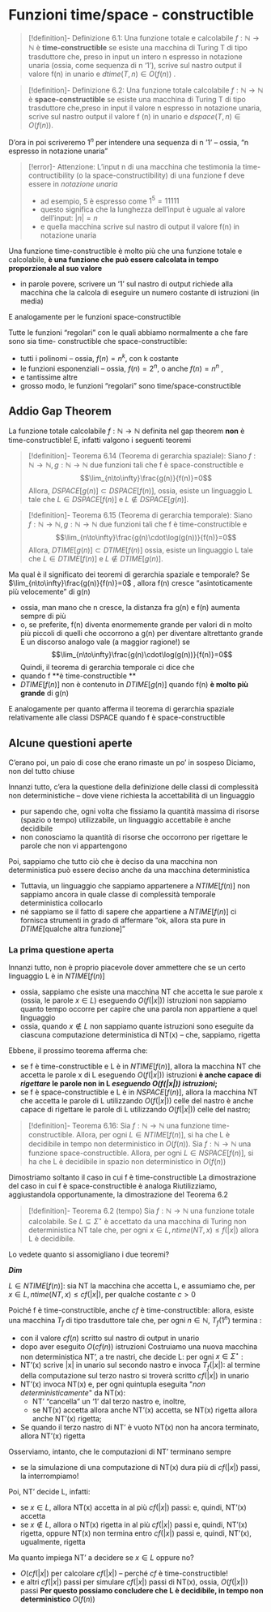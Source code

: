 
# Funzioni time/space - constructible

>[!definition]- Definizione 6.1: 
>Una funzione totale e calcolabile $f :\mathbb N  \to\mathbb N$ è **time-constructible** se esiste una macchina di Turing T di tipo trasduttore che, preso in input un intero n espresso in notazione unaria (ossia, come sequenza di n ‘1’), scrive sul nastro output il valore f(n) in unario e $dtime(T,n) \in O(f(n))$ . 

>[!definition]- Definizione 6.2: 
>Una funzione totale calcolabile $f :\mathbb N  \to\mathbb N$ è **space-constructible** se esiste una macchina di Turing T di tipo trasduttore che,preso in input il valore n espresso in notazione unaria, scrive sul nastro output il valore f (n) in unario e $dspace(T,n) \in O(f(n))$. 


D’ora in poi scriveremo $1^n$ per intendere una sequenza di n ’1’ – ossia, “n espresso in notazione unaria”

>[!error]- Attenzione: 
>L’input n di una macchina che testimonia la time-contructibility (o la space-constructibility) di una funzione f deve essere in _notazione unaria_
>- ad esempio, 5 è espresso come $1^5 = 11111$
>- questo significa che la lunghezza dell’input è uguale al valore dell’input: $|n| = n$
>- e quella macchina scrive sul nastro di output il valore f(n) in notazione unaria

Una funzione time-constructible è molto più che una funzione totale e calcolabile, **è una funzione che può essere calcolata in tempo proporzionale al suo valore**
- in parole povere, scrivere un ‘1’ sul nastro di output richiede alla macchina che la calcola di eseguire un numero costante di istruzioni (in media)

E analogamente per le funzioni space-constructible

Tutte le funzioni “regolari” con le quali abbiamo normalmente a che fare sono sia time- constructible che space-constructible:
- tutti i polinomi – ossia, $f(n) = n^k$, con k costante
- le funzioni esponenziali – ossia, $f(n) = 2^n$, o anche $f(n) = n^n$ , 
- e tantissime altre
- grosso modo, le funzioni “regolari” sono time/space-constructible


## Addio Gap Theorem

La funzione totale calcolabile $f :\mathbb N\to\mathbb N$ definita nel gap theorem **non** è time-constructible!
E, infatti valgono i seguenti teoremi

>[!definition]- Teorema 6.14 (Teorema di gerarchia spaziale):
> Siano $f :\mathbb N\to\mathbb N , g :\mathbb N\to\mathbb N$ due funzioni tali che f è space-constructible  e $$\lim_{n\to\infty}\frac{g(n)}{f(n)}=0$$
> Allora, $DSPACE[g(n)]\subset  DSPACE[ f (n)]$, ossia, esiste un linguaggio L tale che 	$L\in   DSPACE[ f(n)]$ e $L \not\in DSPACE[ g(n)].$

>[!definition]- Teorema 6.15 (Teorema di gerarchia temporale):
> Siano $f :\mathbb N\to\mathbb N , g :\mathbb N\to\mathbb N$ due funzioni tali che f è time-constructible e $$\lim_{n\to\infty}\frac{g(n)\cdot\log(g(n))}{f(n)}=0$$
>Allora, $DTIME[g(n)]\subset  DTIME[ f (n)]$ ossia, esiste un linguaggio L tale che $L\in   DTIME[ f(n)]$ e $L\not\in  DTIME[g(n)]$. 

Ma qual è il significato dei teoremi di gerarchia spaziale e temporale?
Se $\lim_{n\to\infty}\frac{g(n)}{f(n)}=0$ , allora f(n) cresce “asintoticamente più velocemente” di g(n)
- ossia, man mano che n cresce, la distanza fra g(n) e f(n) aumenta sempre di più
- o, se preferite, f(n) diventa enormemente grande per valori di n molto più piccoli di quelli che occorrono a g(n) per diventare altrettanto grande	   
E un discorso analogo vale (a maggior ragione!) se $$\lim_{n\to\infty}\frac{g(n)\cdot\log(g(n))}{f(n)}=0$$
Quindi, il teorema di gerarchia temporale ci dice che 
- quando f **è time-constructible **
- $DTIME[f(n)]$ non è contenuto in $DTIME[g(n)]$ quando f(n) **è molto più grande** di g(n)

E analogamente per quanto afferma il teorema di gerarchia spaziale relativamente alle classi DSPACE quando f è space-constructible 

## Alcune questioni aperte

C’erano poi, un paio di cose che erano rimaste un po’ in sospeso
Diciamo, non del tutto chiuse

Innanzi tutto, c’era la questione della definizione delle classi di complessità non deterministiche – dove viene richiesta la accettabilità di un linguaggio
- pur sapendo che, ogni volta che fissiamo la quantità massima di risorse (spazio o tempo) utilizzabile, un linguaggio accettabile è anche decidibile
- non conosciamo la quantità di risorse che occorrono per rigettare le parole che non vi appartengono

Poi, sappiamo che tutto ciò che è deciso da una macchina non deterministica può essere deciso anche da una macchina deterministica
- Tuttavia, un linguaggio che sappiamo appartenere a $NTIME[f(n)]$ non sappiamo ancora in quale classe di complessità temporale deterministica collocarlo 
- né sappiamo se il fatto di sapere che appartiene a $NTIME[f(n)]$ ci fornisca strumenti in grado di affermare “ok, allora sta pure in $DTIME[\text{qualche altra funzione}]$”

### La prima questione aperta

Innanzi tutto, non è proprio piacevole dover ammettere che se un certo linguaggio L è in $NTIME[f(n)]$
- ossia, sappiamo che esiste una macchina NT che accetta le sue parole x (ossia, le parole $x\in L$) eseguendo $O( f(|x|))$ istruzioni
non sappiamo quanto tempo occorre per capire che una parola non appartiene a quel linguaggio 
- ossia, quando $x\not\in  L$ non sappiamo quante istruzioni sono eseguite da ciascuna computazione deterministica di NT(x) – che, sappiamo, rigetta

Ebbene, il prossimo teorema afferma che:
- se f è time-constructible e L è in $NTIME[f(n)]$, allora la macchina NT che accetta le parole x di L eseguendo $O(f(|x|))$ istruzioni **è anche capace di _rigettare_ le parole non in L _eseguendo $O(f(|x|))$ istruzioni_;**
- se f è space-constructible e L è in $NSPACE[f(n)]$, allora la macchina NT che accetta le parole di L utilizzando $O(f(|x|))$ celle del nastro è anche capace di rigettare le parole di L utilizzando $O(f(|x|))$ celle del nastro;

>[!definition]- Teorema 6.16: 
>Sia $f : \mathbb N\to\mathbb N$ una funzione time-constructible. Allora, per ogni $L\in  NTIME[ f (n)]$, si ha che L è decidibile in tempo non deterministico in $O( f (n))$. 
>Sia $f : \mathbb N\to\mathbb N$ una funzione space-constructible. Allora, per ogni $L\in  NSPACE[ f (n)]$, si ha che L è decidibile in spazio non deterministico in $O( f (n))$ 

Dimostriamo soltanto il caso in cui f è time-constructible
La dimostrazione del caso in cui f è space-constructible è analoga 
Riutilizziamo, aggiustandola opportunamente, la dimostrazione del Teorema 6.2

>[!definition]- Teorema 6.2 (tempo)
>Sia $f : \mathbb N\to\mathbb N$ una funzione totale calcolabile.
>Se $L\subseteq\Sigma^\star$  è accettato da una macchina di Turing non deterministica NT tale che, per ogni $x \in L, ntime(NT,x) \leq f (|x|)$ allora L è decidibile.

Lo vedete quanto si assomigliano i due teoremi?

_**Dim**_

$L\in  NTIME[ f (n)]$: sia NT la macchina che accetta L, e assumiamo che, per $x \in L,ntime(NT,x) \leq c f(|x|)$, per qualche costante $c > 0$

Poiché f è time-constructible, anche $c f$ è time-constructible: allora, esiste una macchina $T_f$ di tipo trasduttore tale che, per ogni $n\in\mathbb N$, $T_f (1^n)$ termina :
- con il valore $c f(n)$ scritto sul nastro di output in unario
- dopo aver eseguito $O(c f(n))$ istruzioni
Costruiamo una nuova macchina non deterministica NT’, a tre nastri, che decide L: per ogni $x\in\Sigma^\star$ :
- NT’(x) scrive |x| in unario sul secondo nastro e invoca $T_f(|x|)$: al termine della computazione sul terzo nastro si troverà scritto $c f(|x|)$ in unario
- NT’(x) invoca NT(x) e, per ogni quintupla eseguita "_non deterministicamente_" da NT(x):
	- NT’ “cancella” un ‘1’ dal terzo nastro e, inoltre,
	- se NT(x) accetta allora anche NT’(x) accetta, se NT(x) rigetta allora anche NT’(x) rigetta;
- Se quando il terzo nastro di NT’ è vuoto NT(x) non ha ancora terminato, allora NT’(x) rigetta

Osserviamo, intanto, che le computazioni di NT’ terminano sempre
- se la simulazione di una computazione di NT(x) dura più di $c f(|x|)$ passi, la interrompiamo! 

Poi, NT’ decide L, infatti:
- se $x\in L$, allora NT(x) accetta in al più $c f(|x|)$ passi: e, quindi, NT’(x) accetta
- se $x\not\in  L$, allora o NT(x) rigetta in al più $c f(|x|)$ passi e, quindi, NT’(x) rigetta, oppure NT(x) non termina entro $c f(|x|)$ passi e, quindi, NT’(x), ugualmente, rigetta

Ma quanto impiega NT’ a decidere se $x\in L$ oppure no?
- $O(c f(|x|)$ per calcolare $c f(|x|)$ – perché $c f$ è time-constructible!
- e altri $c f(|x|)$ passi per simulare $c f(|x|)$ passi di NT(x), ossia, $O(f(|x|))$ passi
**Per questo possiamo concludere che L è decidibile, in tempo non deterministico** $O(f(n))$

